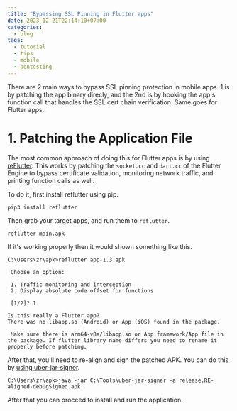 ```yaml
---
title: "Bypassing SSL Pinning in Flutter apps"
date: 2023-12-21T22:14:10+07:00
categories:
  - blog
tags: 
  - tutorial
  - tips
  - mobile
  - pentesting
---
```

There are 2 main ways to bypass SSL pinning protection in mobile apps. 1 is by patching the app binary direcly, and the 2nd is by hooking the app's function call that handles the SSL cert chain verification. Same goes for Flutter apps..

# 1. Patching the Application File 
The most common approach of doing this for Flutter apps is by using [reFlutter](https://github.com/ptswarm/reFlutter). This works by patching the `socket.cc` and `dart.cc` of the Flutter Engine to bypass certificate validation, monitoring network traffic, and printing function calls as well.

To do it, first install reflutter using pip.
```
pip3 install reflutter
```

Then grab your target apps, and run them to `reflutter`.
```
reflutter main.apk
```
If it's working properly then it would shown something like this.
```
C:\Users\zr\apk>reflutter app-1.3.apk

 Choose an option:

 1. Traffic monitoring and interception
 2. Display absolute code offset for functions

 [1/2]? 1

Is this really a Flutter app?
There was no libapp.so (Android) or App (iOS) found in the package.

 Make sure there is arm64-v8a/libapp.so or App.framework/App file in the package. If flutter library name differs you need to rename it properly before patching.
 ```
 After that, you'll need to re-align and sign the patched APK. You can do this by [using uber-jar-signer](https://github.com/patrickfav/uber-apk-signer).
 ```
 C:\Users\zr\apk>java -jar C:\Tools\uber-jar-signer -a release.RE-aligned-debugSigned.apk
 ```
 After that you can proceed to install and run the application.